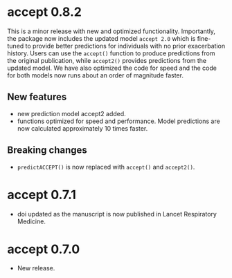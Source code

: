 # accept 0.8.2
This is a minor release with new and optimized functionality. Importantly, the package now includes the updated model `accept 2.0` which is fine-tuned to provide better predictions for individuals with no prior exacerbation history. Users can use the `accept()` function to produce predictions from the original publication, while `accept2()` provides predictions from the updated model.  We have also optimized the code for speed and the code for both models now runs about an order of magnitude faster.

## New features
* new prediction model accept2 added. 
* functions optimized for speed and performance. Model predictions are now calculated approximately 10 times faster.

## Breaking changes
* `predictACCEPT()` is now replaced with `accept()` and `accept2()`.

# accept 0.7.1
* doi updated as the manuscript is now published in Lancet Respiratory Medicine.

# accept 0.7.0
* New release.
